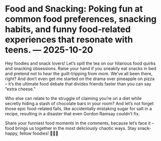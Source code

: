# Food and Snacking: Poking fun at common food preferences, snacking habits, and funny food-related experiences that resonate with teens. — 2025-10-20

Hey foodies and snack lovers! Let’s spill the tea on our hilarious food quirks and snacking obsessions. Raise your hand if you sneakily eat snacks in bed and pretend not to hear the guilt-tripping from mom. We’ve all been there, right? And don’t even get me started on the drama over pineapple on pizza – it’s the ultimate food debate that divides friends faster than you can say “extra cheese.”

Who else can relate to the struggle of claiming you’re on a diet while secretly hiding a stash of chocolate bars in your room? And let’s not forget those epic food-related fails, like accidentally mistaking sugar for salt in a recipe, resulting in a disaster that even Gordon Ramsay couldn’t fix.

Share your funniest food moments in the comments, because let’s face it – food brings us together in the most deliciously chaotic ways. Stay snack-happy, fellow foodies! 🍔🍕🍦